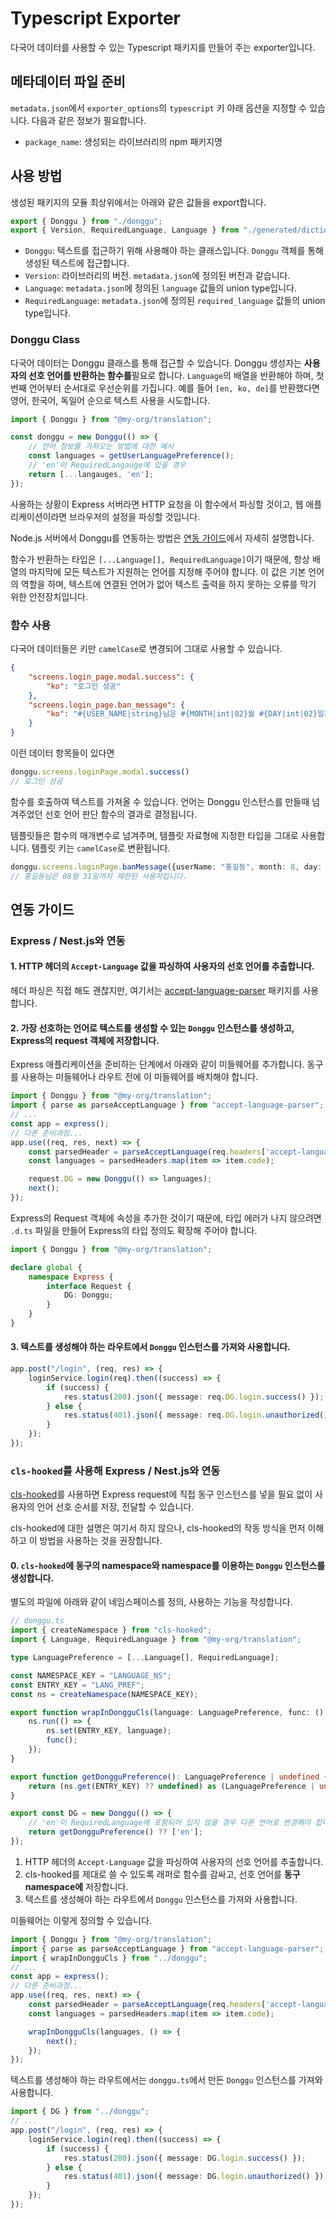 # Typescript Exporter
다국어 데이터를 사용할 수 있는 Typescript 패키지를 만들어 주는 exporter입니다.

## 메타데이터 파일 준비
`metadata.json`에서 `exporter_options`의 `typescript` 키 아래 옵션을 지정할 수 있습니다.
다음과 같은 정보가 필요합니다.
- `package_name`: 생성되는 라이브러리의 npm 패키지명

## 사용 방법 <span id="usage"></span>
생성된 패키지의 모듈 최상위에서는 아래와 같은 값들을 export합니다.
```typescript
export { Donggu } from "./donggu";
export { Version, RequiredLanguage, Language } from "./generated/dictionary";
```
- `Donggu`: 텍스트를 접근하기 위해 사용해야 하는 클래스입니다. `Donggu` 객체를 통해 생성된 텍스트에 접근합니다.
- `Version`: 라이브러리의 버전. `metadata.json`에 정의된 버전과 같습니다.
- `Language`: `metadata.json`에 정의된 `language` 값들의 union type입니다.
- `RequiredLanguage`: `metadata.json`에 정의된 `required_language` 값들의 union type입니다.

### Donggu Class
다국어 데이터는 Donggu 클래스를 통해 접근할 수 있습니다.
Donggu 생성자는 **사용자의 선호 언어를 반환하는 함수를**필요로 합니다.
`Language`의 배열을 반환해야 하며, 첫번째 언어부터 순서대로 우선순위를 가집니다.
예를 들어 `[en, ko, de]`를 반환했다면 영어, 한국어, 독일어 순으로 텍스트 사용을 시도합니다.

```ts
import { Donggu } from "@my-org/translation";

const donggu = new Donggu(() => {
    // 언어 정보를 가져오는 방법에 대한 예시
    const languages = getUserLanguagePreference();
    // 'en'이 RequiredLangauge에 있을 경우
    return [...langauges, 'en'];
});
```
사용하는 상황이 Express 서버라면 HTTP 요청을 이 함수에서 파싱할 것이고,
웹 애플리케이션이라면 브라우저의 설정을 파싱할 것입니다.

Node.js 서버에서 Donggu를 연동하는 방법은 [연동 가이드](#integration)에서 자세히 설명합니다.

함수가 반환하는 타입은 `[...Language[], RequiredLanguage]`이기 때문에, 항상 배열의 마지막에
모든 텍스트가 지원하는 언어를 지정해 주어야 합니다. 이 값은 기본 언어의 역할을 하며, 텍스트에 연결된
언어가 없어 텍스트 출력을 하지 못하는 오류를 막기 위한 안전장치입니다.

### 함수 사용
다국어 데이터들은 키만 `camelCase`로 변경되어 그대로 사용할 수 있습니다.
```json
{
    "screens.login_page.modal.success": {
        "ko": "로그인 성공"
    },
    "screens.login_page.ban_message": {
        "ko": "#{USER_NAME|string}님은 #{MONTH|int|02}월 #{DAY|int|02}일까지 제한된 사용자입니다."
    }
}
```
이런 데이터 항목들이 있다면 
```ts
donggu.screens.loginPage.modal.success()
// 로그인 성공
```
함수를 호출하여 텍스트를 가져올 수 있습니다. 언어는 Donggu 인스턴스를 만들때 넘겨주었던 선호 언어 판단 함수의 결과로 결정됩니다.

템플릿들은 함수의 매개변수로 넘겨주며, 템플릿 자료형에 지정한 타입을 그대로 사용합니다. 템플릿 키는 `camelCase`로 변환됩니다.
```ts
donggu.screens.loginPage.banMessage({userName: "홍길동", month: 8, day: 31 });
// 홍길동님은 08월 31일까지 제한된 사용자입니다.
```


## 연동 가이드<span id="integration"></span>

### Express / Nest.js와 연동

#### 1. HTTP 헤더의 `Accept-Language` 값을 파싱하여 사용자의 선호 언어를 추출합니다.
헤더 파싱은 직접 해도 괜찮지만,
여기서는 [accept-language-parser](https://www.npmjs.com/package/accept-language-parser) 패키지를 사용합니다.

#### 2. 가장 선호하는 언어로 텍스트를 생성할 수 있는 `Donggu` 인스턴스를 생성하고, Express의 request 객체에 저장합니다.

Express 애플리케이션을 준비하는 단계에서 아래와 같이 미들웨어를 추가합니다.
동구를 사용하는 미들웨어나 라우트 전에 이 미들웨어를 배치해야 합니다.
```ts
import { Donggu } from "@my-org/translation";
import { parse as parseAcceptLanguage } from "accept-language-parser";
// ...
const app = express();
// 다른 준비과정...
app.use((req, res, next) => {
    const parsedHeader = parseAcceptLanguage(req.headers['accept-language'] ?? 'en');
    const languages = parsedHeaders.map(item => item.code);

    request.DG = new Donggu(() => languages);
    next();
});
```

Express의 Request 객체에 속성을 추가한 것이기 때문에, 타입 에러가 나지 않으려면 `.d.ts` 파일을 만들어
Express의 타입 정의도 확장해 주어야 합니다.
```ts
import { Donggu } from "@my-org/translation";

declare global {
    namespace Express {
        interface Request {
            DG: Donggu;
        }
    }
}
```

#### 3. 텍스트를 생성해야 하는 라우트에서 `Donggu` 인스턴스를 가져와 사용합니다.
```ts
app.post("/login", (req, res) => {
    loginService.login(req).then((success) => {
        if (success) {
            res.status(200).json({ message: req.DG.login.success() });
        } else {
            res.status(401).json({ message: req.DG.login.unauthorized() });
        }
    });
});
```
### `cls-hooked`를 사용해 Express / Nest.js와 연동
[cls-hooked](https://www.npmjs.com/package/cls-hooked)를 사용하면 Express request에 직접 동구 인스턴스를 넣을 필요 없이
사용자의 언어 선호 순서를 저장, 전달할 수 있습니다.

cls-hooked에 대한 설명은 여기서 하지 않으나, cls-hooked의 작동 방식을 먼저 이해하고 이 방법을 사용하는 것을 권장합니다.

#### 0. `cls-hooked`에 동구의 namespace와 namespace를 이용하는 `Donggu` 인스턴스를 생성합니다.
별도의 파일에 아래와 같이 네임스페이스를 정의, 사용하는 기능을 작성합니다.
```ts
// donggu.ts
import { createNamespace } from "cls-hooked";
import { Language, RequiredLanguage } from "@my-org/translation";

type LanguagePreference = [...Language[], RequiredLanguage];

const NAMESPACE_KEY = "LANGUAGE_NS";
const ENTRY_KEY = "LANG_PREF";
const ns = createNamespace(NAMESPACE_KEY);

export function wrapInDongguCls(language: LanguagePreference, func: () => void) {
    ns.run(() => {
        ns.set(ENTRY_KEY, language);
        func();
    });
}

export function getDongguPreference(): LanguagePreference | undefined {
    return (ns.get(ENTRY_KEY) ?? undefined) as (LanguagePreference | undefined);
}

export const DG = new Donggu(() => {
    // 'en'이 RequiredLanguage에 포함되어 있지 않을 경우 다른 언어로 변경해야 합니다.
    return getDongguPreference() ?? ['en'];
});
```

1. HTTP 헤더의 `Accept-Language` 값을 파싱하여 사용자의 선호 언어를 추출합니다.
2. cls-hooked를 제대로 쓸 수 있도록 래퍼로 함수를 감싸고, 선호 언어를 **동구 namespace에** 저장합니다.
3. 텍스트를 생성해야 하는 라우트에서 `Donggu` 인스턴스를 가져와 사용합니다.

미들웨어는 이렇게 정의할 수 있습니다.
```ts
import { Donggu } from "@my-org/translation";
import { parse as parseAcceptLanguage } from "accept-language-parser";
import { wrapInDongguCls } from "../donggu";
// ...
const app = express();
// 다른 준비과정...
app.use((req, res, next) => {
    const parsedHeader = parseAcceptLanguage(req.headers['accept-language'] ?? 'en');
    const languages = parsedHeaders.map(item => item.code);

    wrapInDongguCls(languages, () => {
        next();
    });
});
```

텍스트를 생성해야 하는 라우트에서는 `donggu.ts`에서 만든 `Donggu` 인스턴스를 가져와 사용합니다.
```ts
import { DG } from "../donggu";
// ...
app.post("/login", (req, res) => {
    loginService.login(req).then((success) => {
        if (success) {
            res.status(200).json({ message: DG.login.success() });
        } else {
            res.status(401).json({ message: DG.login.unauthorized() });
        }
    });
});
```
